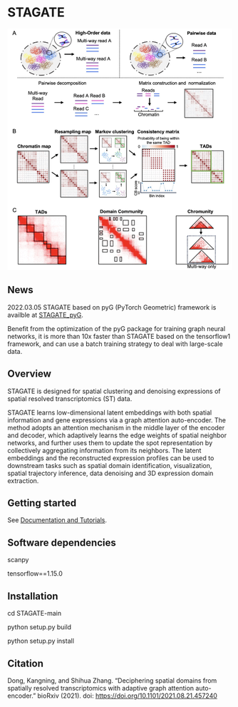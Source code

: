 # STAGATE

![](https://github.com/ydduanran/Mactop/blob/main/Mactop_Overview.jpg)

## News
2022.03.05 STAGATE based on pyG (PyTorch Geometric) framework is availble at [STAGATE_pyG](https://github.com/QIFEIDKN/STAGATE_pyG).

Benefit from the optimization of the pyG package for training graph neural networks, it is more than 10x faster than STAGATE based on the tensorflow1 framework, and can use a batch training strategy to deal with large-scale data.

## Overview
STAGATE is designed for spatial clustering and denoising expressions of spatial resolved transcriptomics (ST) data.

STAGATE learns low-dimensional latent embeddings with both spatial information and gene expressions via a graph attention auto-encoder. The method adopts an attention mechanism in the middle layer of the encoder and decoder, which adaptively learns the edge weights of spatial neighbor networks, and further uses them to update the spot representation by collectively aggregating information from its neighbors. The latent embeddings and the reconstructed expression profiles can be used to downstream tasks such as spatial domain identification, visualization, spatial trajectory inference, data denoising and 3D expression domain extraction.

## Getting started
See [Documentation and Tutorials](https://stagate.readthedocs.io/en/latest/index.html).

## Software dependencies
scanpy

tensorflow==1.15.0

## Installation
cd STAGATE-main

python setup.py build

python setup.py install

## Citation
Dong, Kangning, and Shihua Zhang. “Deciphering spatial domains from spatially resolved transcriptomics with adaptive graph attention auto-encoder.” bioRxiv (2021). doi: https://doi.org/10.1101/2021.08.21.457240
